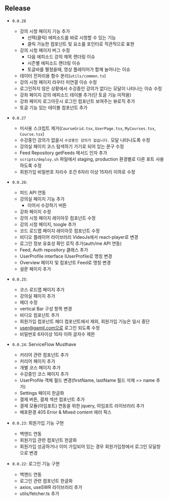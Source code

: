 ## Release
- `0.0.28`
    - 강의 시청 페이지 기능 추가
      - 선택(클릭) 에피소드를 바로 시청할 수 있는 기능
      - 클릭 가능한 컴포넌트 및 요소를 포인터로 직관적으로 표현
    - 강의 시청 페이지 버그 수정
      - 다음 에피소드 강의 제목 랜더링 이슈
      - 시즌별 에피소드 랜더링 이슈
      - 토글바를 펼쳤을때, 영상 플레이어가 함께 늘어나는 이슈
    - 데이터 전처리용 함수 분리(`utils/common.ts`)
    - 강의 시청 페이지 라우터 미연결 이슈 수정
    - 로그인하지 않은 상황에서 수강중인 강의가 없다는 모달이 나타나는 이슈 수정
    - 강좌 페이지 강의 에피소드 테이블 추가(단 토글 기능 미적용)
    - 강좌 페이지 로그아웃시 로그인 컴포넌트 보여주는 뷰로직 추가
    - 토글 기능 있는 테이블 컴포넌트 추가

- `0.0.27`
    - 미사용 스크립트 제거(`CourseGrid.tsx`, `UserPage.tsx`, `MyCourses.tsx`, `Course.tsx`)
    - 수강중인 강의가 없을시 `수강중인 강의가 없습니다.` 모달 나타나도록 수정
    - 강의실 페이지 코스 탐색하기 가기로 되어 있는 문구 수정
    - Feed Repository getFeeds 메서드 인자 추가
    - `scripts/deploy.sh` 파일에서 staging, production 환경별로 다른 포트 사용하도록 수정
    - 회원가입 비밀번호 자리수 조건 6자리 이상 15자리 이하로 수정

- `0.0.26`:
    - 피드 API 연동
    - 강의실 페이지 기능 추가
      - 이어서 수강하기 버튼
    - 강좌 페이지 수정
    - 강의 시청 페이지 레이아웃 컴포넌트 수정
    - 강의 시청 페이지, toogle 추가
    - 코드 로드맵 페이지 레이아웃 컴포넌트 수정
    - 비디오 플레이어 라이브러리 VideoJs에서 react-player로 변경
    - 로그인 정보 유효성 확인 로직 추가(auth/me API 연동)
    - Feed, Auth repository 클래스 추가
    - UserProfile interface IUserProfile로 명칭 변경
    - Overview 페이지 및 컴포넌트 Feed로 명칭 변경
    - 설문 페이지 추가

- `0.0.25`:
    - 코스 로드맵 페이지 추가
    - 강의실 페이지 추가
    - 헤더 수정
    - vertical Bar 구성 항목 변경
    - 비디오 컴포넌트 추가
    - 회원가입 컴포넌트 헤더 컴포넌트에서 제외, 회원가입 기능은 일시 중단
    - user@gamil.com으로 로그인 되도록 수정
    - 비밀번호 6자이상 10자 이하 글자수 제한
    
- `0.0.24`: ServiceFlow Musthave
    - 커리어 관련 컴포넌트 추가
    - 커리어 페이지 추가
    - 개별 코스 페이지 추가
    - 수강중인 코스 페이지 추가
    - UserProfile 객체 필드 변경(firstName, lastName 필드 삭제 => name 추가)
    - Settings 페이지 한글화
    - 결제 버튼, 결제 섹션 컴포넌트 추가
    - 결제 모듈(아임포트) 연동을 위한 jquery, 아임포트 라이브러리 추가
    - 배포환경 405 Error & Mixed content 에러 픽스

- `0.0.23`: 회원가입 기능 구현
    - 백엔드 연동
    - 회원가입 관련 컴포넌트 한글화
    - 회원가입 성공하거나 이미 가입되어 있는 경우 회원가입창에서 로그인 모달창으로 변경

- `0.0.22`: 로그인 기능 구현
    - 백엔드 연동
    - 로그인 관련 컴포넌트 한글화
    - axios, useSWR 라이브러리 추가
    - utils/fetcher.ts 추가